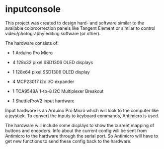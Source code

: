 # inputconsole
This project was created to design hard- and software similar to the available colorcorrection panels like Tangent Element or similar to control video/photography editing software (or other).

The hardware consists of:
* 1 Arduino Pro Micro
* 4 128x32 pixel SSD1306 OLED displays
* 1 128x64 pixel SSD1306 OLED display
* 4 MCP23017 i2c I/O expander
* 1 TCA9548A 1-to-8 I2C Multiplexer Breakout

* 1 ShuttleProV2 input hardware


Input hardware is an Arduino Pro Micro which will look to the computer like a joystick.
To convert the inputs to keyboard commands, Antimicro is used.


The hardware will include some displays to show the current mapping of buttons and encoders.
Info about the current config will be sent from Antimicro to the hardware through the serial port.
So Antimicro will have to get new functions to send these config back to the hardware.
